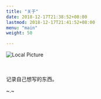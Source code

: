 ```yaml
---
title: "关于"
date: 2018-12-17T21:38:52+08:00
lastmod: 2018-12-17T21:41:52+08:00
menu: "main"
weight: 50

---
```


![Local Picture](/images/coffee.svg "have a good time")


　

记录自己想写的东西。

~.~

